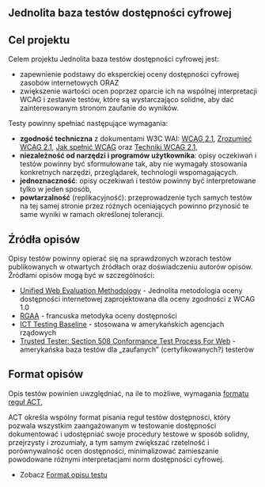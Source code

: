 ## Jednolita baza testów dostępności cyfrowej

## Cel projektu
Celem projektu Jednolita baza testów dostępności cyfrowej jest:
- zapewnienie podstawy do eksperckiej oceny dostępności cyfrowej zasobów internetowych ORAZ
- zwiększenie wartości ocen poprzez oparcie ich na wspólnej interpretacji WCAG i zestawie testów, które są wystarczająco solidne, aby dać zainteresowanym stronom zaufanie do wyników.

Testy powinny spełniać następujące wymagania:
- **zgodność techniczna** z dokumentami W3C WAI: [WCAG 2.1](https://www.w3.org/TR/WCAG21/), [Zrozumieć WCAG 2.1](https://www.w3.org/WAI/WCAG21/Understanding/), [Jak spełnić WCAG](https://wcag.lepszyweb.pl) oraz [Techniki WCAG 2.1](https://www.w3.org/WAI/WCAG21/Techniques/#techniques),
- **niezależność od narzędzi i programów użytkownika**: opisy oczekiwań i testów powinny być sformułowane tak, aby nie wymagały stosowania konkretnych narzędzi, przeglądarek, technologii wspomagających.
- **jednoznaczność**: opisy oczekiwań i testów powinny być interpretowane tylko w jeden sposób,    
- **powtarzalność** (replikacyjność): przeprowadzenie tych samych testów na tej samej stronie przez różnych oceniających powinno przynosić te same wyniki w ramach określonej tolerancji.

## Źródła opisów
Opisy testów powinny opierać się na sprawdzonych wzorach testów publikowanych w otwartych źródłach oraz doświadczeniu autorów opisów. Źródłami opisów mogą być w szczególności:
- [Unified Web Evaluation Methodology](http://www.wabcluster.org/uwem1_2/) - Jednolita metodologia oceny dostępności internetowej zaprojektowana dla oceny zgodności z WCAG 1.0
- [RGAA](https://rgaa.lepszyweb.pl) - francuska metodyka oceny dostępności 
- [ICT Testing Baseline](https://section508coordinators.github.io/ICTTestingBaseline/) - stosowana w amerykańskich agencjach rządowych  
- [Trusted Tester: Section 508 Conformance Test Process For Web](https://section508coordinators.github.io/TrustedTester/) - amerykańska baza testów dla „zaufanych” (certyfikowanych?) testerów 

## Format opisów
Opis testów powinien uwzględniać, na ile to możliwe, wymagania [formatu reguł ACT](https://w3c.github.io/wcag-act/act-rules-format.html), 

ACT określa wspólny format pisania reguł testów dostępności, który pozwala wszystkim zaangażowanym w testowanie dostępności dokumentować i udostępniać swoje procedury testowe w sposób solidny, przejrzysty i zrozumiały, a tym samym zwiększać rzetelność i porównywalność ocen dostępności, minimalizować zamieszanie powodowane różnymi interpretacjami norm dostępności cyfrowej. 

- Zobacz [Format opisu testu](testy/szablon_opisu_testu.md)
